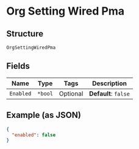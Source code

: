 
# Org Setting Wired Pma

## Structure

`OrgSettingWiredPma`

## Fields

| Name | Type | Tags | Description |
|  --- | --- | --- | --- |
| `Enabled` | `*bool` | Optional | **Default**: `false` |

## Example (as JSON)

```json
{
  "enabled": false
}
```

